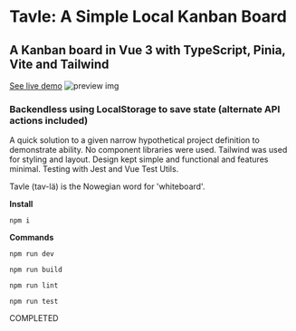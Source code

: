 # Tavle: A Simple Local Kanban Board
## A Kanban board in Vue 3 with TypeScript, Pinia, Vite and Tailwind
[See live demo](https://david-gi.github.io/tavle/)
![preview img](https://github.com/david-gi/tavle/blob/main/example.png)

### Backendless using LocalStorage to save state (alternate API actions included)
A quick solution to a given narrow hypothetical project definition to demonstrate ability.
No component libraries were used. Tailwind was used for styling and layout.
Design kept simple and functional and features minimal.
Testing with Jest and Vue Test Utils.

Tavle (tav-lä) is the Nowegian word for 'whiteboard'.

**Install**
```
npm i
```

**Commands**

```
npm run dev
```

```
npm run build
```

```
npm run lint
```

```
npm run test
```

COMPLETED

